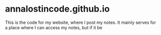 # annalostincode.github.io

This is the code for my website, where I post my notes. It mainly serves for a place where I can access my notes, but if it be